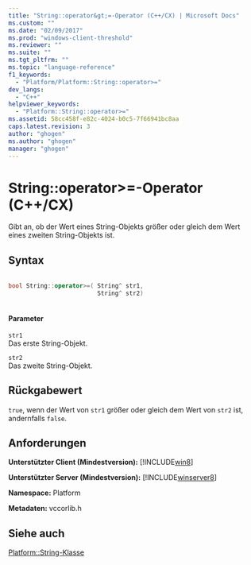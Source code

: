 ```yaml
---
title: "String::operator&gt;=-Operator (C++/CX) | Microsoft Docs"
ms.custom: ""
ms.date: "02/09/2017"
ms.prod: "windows-client-threshold"
ms.reviewer: ""
ms.suite: ""
ms.tgt_pltfrm: ""
ms.topic: "language-reference"
f1_keywords: 
  - "Platform/Platform::String::operator>="
dev_langs: 
  - "C++"
helpviewer_keywords: 
  - "Platform::String::operator>="
ms.assetid: 58cc458f-e82c-4024-b0c5-7f66941bc8aa
caps.latest.revision: 3
author: "ghogen"
ms.author: "ghogen"
manager: "ghogen"
---
```

# String::operator&gt;=-Operator (C++/CX)
Gibt an, ob der Wert eines String\-Objekts größer oder gleich dem Wert eines zweiten String\-Objekts ist.  
  
## Syntax  
  
```cpp  
  
bool String::operator>=( String^ str1,  
                         String^ str2)  
  
```  
  
#### Parameter  
 `str1`  
 Das erste String\-Objekt.  
  
 `str2`  
 Das zweite String\-Objekt.  
  
## Rückgabewert  
 `true`, wenn der Wert von `str1` größer oder gleich dem Wert von `str2` ist, andernfalls `false`.  
  
## Anforderungen  
 **Unterstützter Client \(Mindestversion\):** [!INCLUDE[win8](../cppcx/includes/win8-md.md)]  
  
 **Unterstützter Server \(Mindestversion\):** [!INCLUDE[winserver8](../cppcx/includes/winserver8-md.md)]  
  
 **Namespace:** Platform  
  
 **Metadaten:** vccorlib.h  
  
## Siehe auch  
 [Platform::String\-Klasse](../cppcx/platform-string-class.md)